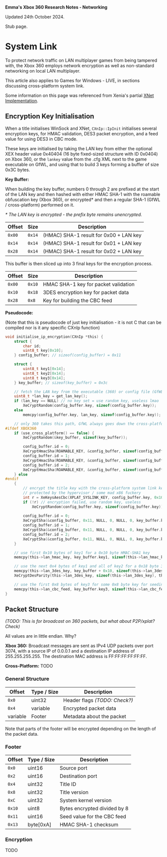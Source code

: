**Emma's Xbox 360 Research Notes - Networking**

Updated 24th October 2024.

Stub page.

# System Link

To protect network traffic on LAN multiplayer games from being tampered with,
the Xbox 360 employs network encryption as well as non-standard networking on
local LAN multiplayer.

This article also applies to Games for Windows - LIVE, in sections discussing
cross-platform system link.

Some information on this page was referenced from Xenia's partial
[XNet Implementation](https://github.com/xenia-project/xenia/blob/systemlink/src/xenia/kernel/xnet.cc).

## Encryption Key Initialisation

When a title initialises WinSock and XNet, `CXnIp::IpInit` initialises several
encryption keys, for HMAC validation, DES3 packet encryption, and a feed value
for using DES3 in CBC mode.

These keys are initialised by taking the LAN key from either the optional XEX
header value 0x40404 (16 byte fixed-sized structure with ID 0x0404) on Xbox 360,
or the `lankey` value from the .cfg XML next to the game executable on GfWL,
and using that to build 3 keys forming a buffer of size 0x3C bytes.

**Key Buffer:**

When building the key buffer, numbers 0 through 2 are prefixed at the start of
the LAN key and then hashed with either HMAC SHA-1 with the roamable obfuscation
key (Xbox 360), or encrypted* and then a regular SHA-1 (GfWL / cross-platform)
performed on it.

*\* The LAN key is encrypted - the prefix byte remains unencrypted.*

| Offset | Size   | Description                            |
| ------ | ------ | -------------------------------------- |
| `0x00` | `0x14` | (HMAC) SHA-1 result for 0x00 + LAN key |
| `0x14` | `0x14` | (HMAC) SHA-1 result for 0x01 + LAN key |
| `0x28` | `0x14` | (HMAC) SHA-1 result for 0x02 + LAN key |

This buffer is then sliced up into 3 final keys for the encryption process.

| Offset | Size   | Description                          |
| ------ | ------ | ------------------------------------ |
| `0x00` | `0x10` | HMAC SHA-1 key for packet validation |
| `0x10` | `0x18` | 3DES encryption key for packet data  |
| `0x28` | `0x8`  | Key for building the CBC feed        |

**Pseudocode:**

(Note that this is pseudocode of just key initialisation - it is not C that can
be compiled nor is it any specific CXnIp function)

```c
void initialise_ip_encryption(CXnIp *this) {
    struct {
        char id;
        uint8_t key[0x10]; 
    } config_buffer; // sizeof(config_buffer) = 0x11

    struct {
        uint8_t key1[0x14];
        uint8_t key2[0x14];
        uint8_t key3[0x14];
    } key_buffer; // sizeof(key_buffer) = 0x3c

    // fetch the LAN key from the executable (360) or config file (GfWL)
    uint8_t *lan_key = get_lan_key();
    if (lan_key == NULL) // no key set = use random key, useless lmao
        XeCryptRandom(config_buffer.key, sizeof(config_buffer.key));
    else
        memcpy(config_buffer.key, lan_key, sizeof(config_buffer.key));

    // only 360 takes this path, GfWL always goes down the cross-platform path
#ifdef XBOX360
    if (use_cross_platform() == false) {
        XeCryptRandom(&key_buffer, sizeof(key_buffer));

        config_buffer.id = 0;
        XeCryptHmacSha(ROAMABLE_KEY, &config_buffer, sizeof(config_buffer), NULL, 0, NULL, 0, key_buffer.key1, 0x14);
        config_buffer.id = 1;
        XeCryptHmacSha(ROAMABLE_KEY, &config_buffer, sizeof(config_buffer), NULL, 0, NULL, 0, key_buffer.key2, 0x14);
        config_buffer.id = 2;
        XeCryptHmacSha(ROAMABLE_KEY, &config_buffer, sizeof(config_buffer), NULL, 0, NULL, 0, key_buffer.key3, 0x14);
    } else
#endif
    {
        // encrypt the title key with the cross-platform system link key,
        // protected by the hypervisor / some mad x86 fuckery
        int r = XeKeysAesCbc(XPLAT_SYSLINK_KEY, config_buffer.key, 0x10, config_buffer.key, &key_buffer /*this is IV, what?*/, ENCRYPT);
        if (!r) // encryption failed, use random key, useless
            XeCryptRandom(config_buffer.key, sizeof(config_buffer.key))
        
        config_buffer.id = 0;
        XeCryptSha(&config_buffer, 0x11, NULL, 0, NULL, 0, key_buffer.key1, 0x14);
        config_buffer.id = 1;
        XeCryptSha(&config_buffer, 0x11, NULL, 0, NULL, 0, key_buffer.key2, 0x14);
        config_buffer.id = 2;
        XeCryptSha(&config_buffer, 0x11, NULL, 0, NULL, 0, key_buffer.key3, 0x14);
    }

    // use first 0x10 bytes of key1 for a 0x10 byte HMAC-SHA1 key
    memcpy(this->lan_hmac_key, key_buffer.key1, sizeof(this->lan_hmac_key)); // 0x10

    // use the next 0x4 bytes of key1 and all of key2 for a 0x18 byte 3DES key
    memcpy(this->lan_3des_key, key_buffer + 0x10, sizeof(this->lan_3des_key)); // 0x18
    XeCryptDesParity(this->lan_3des_key, sizeof(this->lan_3des_key), this->lan_3des_key);

    // use the first 0x8 bytes of key3 for some 0x8 byte key for seeding CBC mode
    memcpy(this->lan_cbc_feed, key_buffer.key3, sizeof(this->lan_cbc_feed)); // 0x8
}
```

## Packet Structure

*(TODO: This is for broadcast on 360 packets, but what about P2P/xplat? Check)*

All values are in little endian. Why?

**Xbox 360:** Broadcast messages are sent as IPv4 UDP packets over port 3074,
with a source IP of 0.0.0.1 and a destination IP address of 255.255.255.255.
The destination MAC address is FF:FF:FF:FF:FF:FF.

**Cross-Platform:** TODO

### General Structure

| Offset   | Type / Size | Description                         |
| -------- | ----------- | ----------------------------------- |
| `0x0`    | uint32      | Header flags *(TODO: Check?)*       |
| `0x4`    | variable    | Encrypted packet data               |
| variable | Footer      | Metadata about the packet           |

Note that parts of the footer will be encrypted depending on the length of the
packet data.

### Footer

| Offset | Type / Size | Description                   |
| ------ | ----------- | ----------------------------- |
| `0x0`  | uint16      | Source port                   |
| `0x2`  | uint16      | Destination port              |
| `0x4`  | uint32      | Title ID                      |
| `0x8`  | uint32      | Title version                 |
| `0xC`  | uint32      | System kernel version         |
| `0x10` | uint8       | Bytes encrypted divided by 8  |
| `0x11` | uint16      | Seed value for the CBC feed   |
| `0x13` | byte[0xA]   | HMAC SHA-1 checksum           |

### Encryption

TODO
